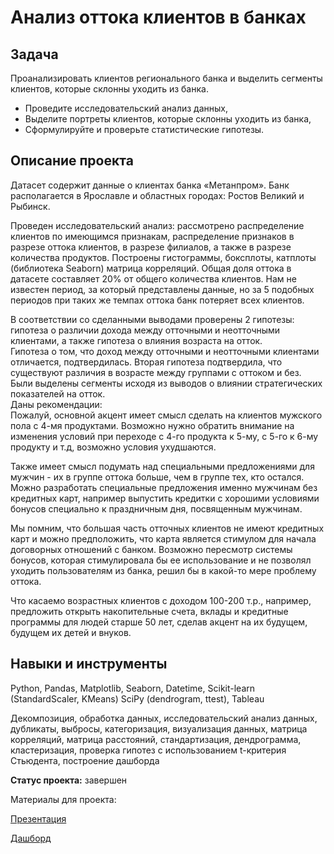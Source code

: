# Анализ оттока клиентов в банках
## Задача
Проанализировать клиентов регионального банка и выделить сегменты клиентов, которые склонны уходить из банка.  

- Проведите исследовательский анализ данных,  
- Выделите портреты клиентов, которые склонны уходить из банка,  
- Сформулируйте и проверьте статистические гипотезы.  

## Описание проекта  
Датасет содержит данные о клиентах банка «Метанпром». Банк располагается в Ярославле и областных городах: Ростов Великий и Рыбинск.

Проведен исследовательский анализ: рассмотрено распределение клиентов по имеющимся признакам, распределение признаков в разрезе оттока клиентов, в разрезе филиалов, а также в разрезе количества продуктов. Построены гистограммы, боксплоты, катплоты (библиотека Seaborn) матрица корреляций. Общая доля оттока в датасете составляет 20% от общего количества клиентов. Нам не известен период, за который представлены данные, но за 5 подобных периодов при таких же темпах оттока банк потеряет всех клиентов.  

В соответствии со сделанными выводами проверены 2 гипотезы: гипотеза о различии дохода между отточными и неотточными клиентами, а также гипотеза о влияния возраста на отток.    
Гипотеза о том, что доход между отточными и неотточными клиентами отличается, подтвердилась. Вторая гипотеза подтвердила, что существуют различия в возрасте между группами с оттоком и без.  
Были выделены сегменты исходя из выводов о влиянии стратегических показателей на отток.      
Даны рекомендации:    
Пожалуй, основной акцент имеет смысл сделать на клиентов мужского пола с 4-мя продуктами. Возможно нужно обратить внимание на изменения условий при переходе с 4-го продукта к 5-му, с 5-го к 6-му продукту и т.д, возможно условия ухудшаются.  

Также имеет смысл подумать над специальными предложениями для мужчин - их в группе оттока больше, чем в группе тех, кто остался. Можно разработать специальные предложения именно мужчинам без кредитных карт, например выпустить кредитки с хорошими условиями бонусов специально к праздничным дня, посвященным мужчинам.  

Мы помним, что большая часть отточных клиентов не имеют кредитных карт и можно предположить, что карта является стимулом для начала договорных отношений с банком. Возможно пересмотр системы бонусов, которая стимулировала бы ее использование и не позволял уходить пользователям из банка, решил бы в какой-то мере проблему оттока.  

Что касаемо возрастных клиентов с доходом 100-200 т.р., например, предложить открыть накопительные счета, вклады и кредитные программы для людей старше 50 лет, сделав акцент на их будущем, будущем их детей и внуков.  

## Навыки и инструменты

Python, Pandas, Matplotlib, Seaborn, Datetime, Scikit-learn (StandardScaler, KMeans) SciPy (dendrogram, ttest), Tableau

Декомпозиция, обработка данных, исследовательский анализ данных, дубликаты, выбросы, категоризация, визуализация данных, матрица корреляций, матрица расстояний, стандартизация, дендрограмма, кластеризация, проверка гипотез с использованием t-критерия Стьюдента, построение дашборда

**Статус проекта:** завершен  

Материалы для проекта:

[Презентация](https://disk.yandex.ru/i/fGzp-W_-JZl3zA)

[Дашборд](https://public.tableau.com/app/profile/.14726211/viz/Book13_16692816676370/Dashboard1?publish=yes)
